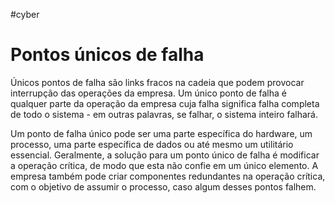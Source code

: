 #cyber
# Pontos únicos de falha

Únicos pontos de falha são links fracos na cadeia que podem provocar interrupção das operações da empresa. Um único ponto de falha é qualquer parte da operação da empresa cuja falha significa falha completa de todo o sistema - em outras palavras, se falhar, o sistema inteiro falhará.   

Um ponto de falha único pode ser uma parte específica do hardware, um processo, uma parte específica de dados ou até mesmo um utilitário essencial. Geralmente, a solução para um ponto único de falha é modificar a operação crítica, de modo que esta não confie em um único elemento. A empresa também pode criar componentes redundantes na operação crítica, com o objetivo de assumir o processo, caso algum desses pontos falhem.